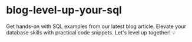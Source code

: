 # blog-level-up-your-sql
Get hands-on with SQL examples from our latest blog article. Elevate your database skills with practical code snippets. Let's level up together! 💡
